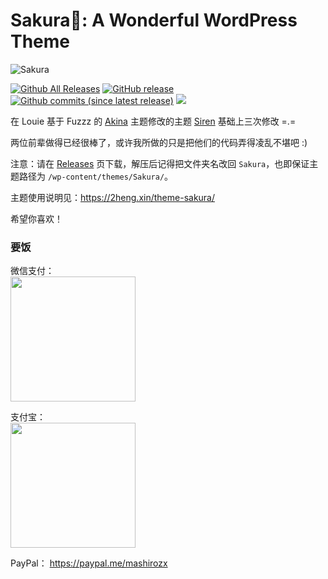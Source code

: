 ﻿Sakura🌸: A Wonderful WordPress Theme
===

![Sakura](https://view.moezx.cc/images/2018/05/26/sakura.png)

[![Github All Releases](https://img.shields.io/github/downloads/mashirozx/Sakura/total.svg?style=flat-square)](https://github.com/mashirozx/Sakura/releases)
[![GitHub release](https://img.shields.io/github/release/mashirozx/Sakura.svg?style=flat-square)](https://github.com/mashirozx/Sakura/releases/latest)
[![Github commits (since latest release)](https://img.shields.io/github/commits-since/mashirozx/Sakura/latest.svg?style=flat-square)](https://github.com/mashirozx/Sakura/commits/)
[![](https://data.jsdelivr.com/v1/package/gh/moezx/cdn/badge)](https://www.jsdelivr.com/package/gh/moezx/cdn)

在 Louie 基于 Fuzzz 的 [Akina](http://www.akina.pw/themeakina) 主题修改的主题 [Siren](https://github.com/louie-senpai/Siren) 基础上三次修改 =.=

两位前辈做得已经很棒了，或许我所做的只是把他们的代码弄得凌乱不堪吧 :)

注意：请在 [Releases](https://github.com/mashirozx/Sakura/releases) 页下载，解压后记得把文件夹名改回 `Sakura`，也即保证主题路径为 `/wp-content/themes/Sakura/`。

主题使用说明见：<https://2heng.xin/theme-sakura/>

希望你喜欢！

### 要饭

微信支付：  
<img src="https://view.moezx.cc/images/2018/05/28/WeChanQR.png" width="200"/>

支付宝：  
<img src="https://view.moezx.cc/images/2018/05/28/AliPayQR.jpg" width="200"/>

PayPal：
https://paypal.me/mashirozx
